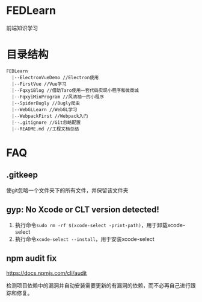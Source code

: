 # FEDLearn

前端知识学习

# 目录结构

```
FEDLearn
  |--ElectronVueDemo //Electron使用
  |--FirstVue //Vue学习
  |--FqxyiBlog //借助Taro使用一套代码实现小程序和微商城
  |--FqxyiMinProgram //风清袖一的小程序
  |--SpiderBugly //Bugly爬虫
  |--WebGLLearn //WebGL学习
  |--WebpackFirst //Webpack入门
  |--.gitignore //Git忽略配置
  |--README.md //工程文档总结
```

# FAQ

## .gitkeep

使git忽略一个文件夹下的所有文件，并保留该文件夹

## gyp: No Xcode or CLT version detected!

1. 执行命令`sudo rm -rf $(xcode-select -print-path)`，用于卸载xcode-select
2. 执行命令`xcode-select --install`，用于安装xcode-select

## npm audit fix

<https://docs.npmjs.com/cli/audit>

检测项目依赖中的漏洞并自动安装需要更新的有漏洞的依赖，而不必再自己进行跟踪和修复。
